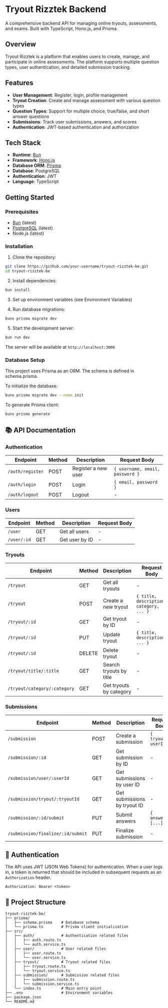 # Tryout Rizztek Backend

A comprehensive backend API for managing online tryouts, assessments, and exams. Built with TypeScript, Hono.js, and Prisma.

## Overview

Tryout Rizztek is a platform that enables users to create, manage, and participate in online assessments. The platform supports multiple question types, user authentication, and detailed submission tracking.

## Features

- **User Management**: Register, login, profile management
- **Tryout Creation**: Create and manage assessment with various question types
- **Question Types**: Support for multiple choice, true/false, and short answer questions
- **Submissions**: Track user submissions, answers, and scores
- **Authentication**: JWT-based authentication and authorization

## Tech Stack

- **Runtime**: [Bun](https://bun.sh/)
- **Framework**: [Hono.js](https://honojs.dev/)
- **Database ORM**: [Prisma](https://www.prisma.io/)
- **Database**: PostgreSQL
- **Authentication**: JWT
- **Language**: TypeScript

## Getting Started

### Prerequisites

- [Bun](https://bun.sh/) (latest)
- [PostgreSQL](https://www.postgresql.org/) (latest)
- Node.js (latest)

### Installation

1. Clone the repository:

```sh
git clone https://github.com/your-username/tryout-rizztek-be.git
cd tryout-rizztek-be
```

2. Install dependencies:

```sh
bun install
```

3. Set up environment variables (see Environment Variables)

4. Run database migrations:

```sh
bunx prisma migrate dev
```

5. Start the development server:

```sh
bun run dev
```

The server will be available at `http://localhost:3000`

### Database Setup

This project uses Prisma as an ORM. The schema is defined in schema.prisma.

To initialize the database:

```sh
bunx prisma migrate dev --name init
```

To generate Prisma client:

```sh
bunx prisma generate
```

## 📚 API Documentation

### Authentication

| Endpoint         | Method | Description         | Request Body                    |
| ---------------- | ------ | ------------------- | ------------------------------- |
| `/auth/register` | POST   | Register a new user | `{ username, email, password }` |
| `/auth/login`    | POST   | Login               | `{ email, password }`           |
| `/auth/logout`   | POST   | Logout              | -                               |

### Users

| Endpoint    | Method | Description    | Request Body |
| ----------- | ------ | -------------- | ------------ |
| `/user`     | GET    | Get all users  | -            |
| `/user/:id` | GET    | Get user by ID | -            |

### Tryouts

| Endpoint                     | Method | Description             | Request Body                            |
| ---------------------------- | ------ | ----------------------- | --------------------------------------- |
| `/tryout`                    | GET    | Get all tryouts         | -                                       |
| `/tryout`                    | POST   | Create a new tryout     | `{ title, description, category, ... }` |
| `/tryout/:id`                | GET    | Get tryout by ID        | -                                       |
| `/tryout/:id`                | PUT    | Update tryout           | `{ title, description, ... }`           |
| `/tryout/:id`                | DELETE | Delete tryout           | -                                       |
| `/tryout/title/:title`       | GET    | Search tryouts by title | -                                       |
| `/tryout/category/:category` | GET    | Get tryouts by category | -                                       |

### Submissions

| Endpoint                          | Method | Description                  | Request Body           |
| --------------------------------- | ------ | ---------------------------- | ---------------------- |
| `/submission`                     | POST   | Create a submission          | `{ tryoutId, userId }` |
| `/submission/:id`                 | GET    | Get submission by ID         | -                      |
| `/submission/user/:userId`        | GET    | Get submissions by user ID   | -                      |
| `/submission/tryout/:tryoutId`    | GET    | Get submissions by tryout ID | -                      |
| `/submission/:id/submit`          | PUT    | Submit answers               | `{ answers: [...] }`   |
| `/submission/finalize/:id/submit` | PUT    | Finalize submission          | -                      |

## 🔐 Authentication

The API uses JWT (JSON Web Tokens) for authentication. When a user logs in, a token is returned that should be included in subsequent requests as an `Authorization` header.

```
Authorization: Bearer <token>
```

## 📂 Project Structure

```
tryout-rizztek-be/
├── prisma/
│   ├── schema.prisma    # Database schema
│   └── prisma.ts        # Prisma client initialization
├── src/
│   ├── auth/            # Authentication related files
│   │   ├── auth.route.ts
│   │   └── auth.service.ts
│   ├── user/            # User related files
│   │   ├── user.route.ts
│   │   └── user.service.ts
│   ├── tryout/          # Tryout related files
│   │   ├── tryout.route.ts
│   │   └── tryout.service.ts
│   ├── submission/      # Submission related files
│   │   ├── submission.route.ts
│   │   └── submission.service.ts
│   └── index.ts         # Main entry point
├── .env                 # Environment variables
├── package.json
└── README.md
```

